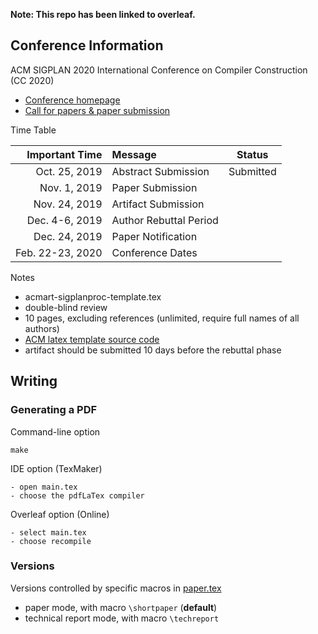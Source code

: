**Note: This repo has been linked to overleaf.**

## Conference Information

ACM SIGPLAN 2020 International Conference on Compiler Construction (CC 2020)

- [Conference homepage](https://conf.researchr.org/home/CC-2020)
- [Call for papers & paper submission](https://conf.researchr.org/track/CC-2020/CC-2020-papers)

Time Table

| Important Time     | Message                | Status     |
| -----------------: | :--------------------- | :--------: |
| Oct. 25, 2019      | Abstract Submission    | Submitted  |
| Nov.  1, 2019      | Paper Submission       |            |
| Nov. 24, 2019      | Artifact Submission    |            |
| Dec. 4-6, 2019     | Author Rebuttal Period |            |
| Dec. 24, 2019      | Paper Notification     |            |
| Feb. 22-23, 2020   | Conference Dates       |            |

Notes

- acmart-sigplanproc-template.tex
- double-blind review
- 10 pages, excluding references (unlimited, require full names of all authors)
- [ACM latex template source code](http://www.sigplan.org/Resources/Author/)
- artifact should be submitted 10 days before the rebuttal phase

## Writing

### Generating a PDF

Command-line option

    make

IDE option (TexMaker)

    - open main.tex
    - choose the pdfLaTex compiler

Overleaf option (Online)

    - select main.tex
    - choose recompile

### Versions

Versions controlled by specific macros in [paper.tex](paper.tex)

- paper mode, with macro `\shortpaper` (**default**)
- technical report mode, with macro `\techreport`


